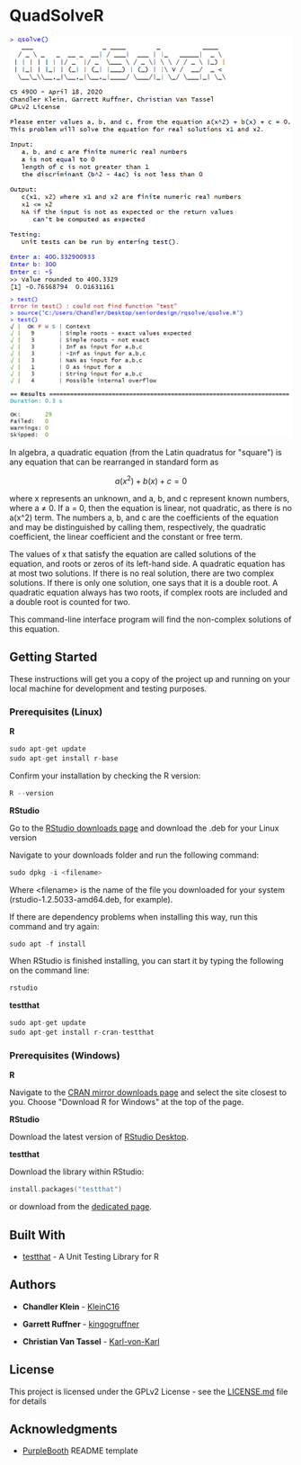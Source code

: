 # QuadSolveR

<img src="/output.png" width="600">
<img src="/unit.png" width="600">

In algebra, a quadratic equation (from the Latin quadratus for "square") is any equation that can be rearranged in standard form as

```math
a(x^2) + b(x) + c = 0
```

where x represents an unknown, and a, b, and c represent known numbers, where a ≠ 0. If a = 0, then the equation is linear, not quadratic, as there is no a(x^2) term. The numbers a, b, and c are the coefficients of the equation and may be distinguished by calling them, respectively, the quadratic coefficient, the linear coefficient and the constant or free term.

The values of x that satisfy the equation are called solutions of the equation, and roots or zeros of its left-hand side. A quadratic equation has at most two solutions. If there is no real solution, there are two complex solutions. If there is only one solution, one says that it is a double root. A quadratic equation always has two roots, if complex roots are included and a double root is counted for two.

This command-line interface program will find the non-complex solutions of this equation.

## Getting Started

These instructions will get you a copy of the project up and running on your local machine for development and testing purposes.

### Prerequisites (Linux)

**R**

```c
sudo apt-get update
sudo apt-get install r-base
```

Confirm your installation by checking the R version:

```c
R --version
```

**RStudio**

Go to the [RStudio downloads page](https://rstudio.com/products/rstudio/download/#download) and download the .deb for your Linux version

Navigate to your downloads folder and run the following command:

```c
sudo dpkg -i <filename>
```

Where \<filename\> is the name of the file you downloaded for your system (rstudio-1.2.5033-amd64.deb, for example).

If there are dependency problems when installing this way, run this command and try again:

```c
sudo apt -f install
```

When RStudio is finished installing, you can start it by typing the following on the command line:

```c
rstudio
```

**testthat**

```c
sudo apt-get update
sudo apt-get install r-cran-testthat
```

### Prerequisites (Windows)

**R**

Navigate to the [CRAN mirror downloads page](https://cran.r-project.org/mirrors.html) and select the site closest to you. Choose "Download R for Windows" at the top of the page.

**RStudio**

Download the latest version of [RStudio Desktop](https://rstudio.com/products/rstudio/download/#download).

**testthat**

Download the library within RStudio:

```c
install.packages("testthat")
```

 or download from the [dedicated page](https://cloud.r-project.org/web/packages/testthat/index.html).

<!-- ### Installing -->
<!-- A step by step series of examples that tell you how to get a development env running
Say what the step will be -->

<!-- Navigate to the project folder "quadraticsolve/"

```
cd quadraticsolve
```

And repeat

```
until finished
```

End with an example of getting some data out of the system or using it for a little demo -->

<!-- ## Running the tests

Explain how to run the automated tests for this system

### Break down into end to end tests

Explain what these tests test and why

```
Give an example
```

### And coding style tests

Explain what these tests test and why

```
Give an example
``` -->

## Built With

* [testthat](https://testthat.r-lib.org/) - A Unit Testing Library for R

## Authors

* **Chandler Klein** - [KleinC16](https://github.com/kleinc16)

* **Garrett Ruffner** - [kingogruffner](https://github.com/kingogruffner)

* **Christian Van Tassel** - [Karl-von-Karl](https://github.com/karl-von-karl)

## License

This project is licensed under the GPLv2 License - see the [LICENSE.md](LICENSE.md) file for details

## Acknowledgments

* [PurpleBooth](https://github.com/PurpleBooth) README template
